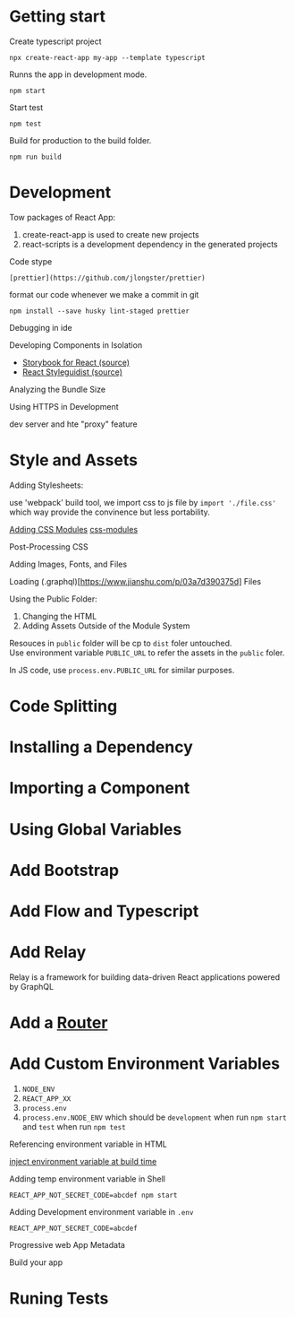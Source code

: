 # Getting start

Create typescript project

    npx create-react-app my-app --template typescript

Runns the app in development mode.

    npm start

Start test

    npm test

Build for production to the build folder.

    npm run build

# Development

Tow packages of React App:

1. create-react-app is used to create new projects
2. react-scripts is a development dependency in the generated projects

Code stype

    [prettier](https://github.com/jlongster/prettier)

format our code whenever we make a commit in git 

    npm install --save husky lint-staged prettier

Debugging in ide

Developing Components in Isolation

* [Storybook for React (source)](https://storybook.js.org/)
* [React Styleguidist (source)](https://react-styleguidist.js.org/)

Analyzing the Bundle Size

Using HTTPS in Development

dev server and hte "proxy" feature

# Style and Assets

Adding Stylesheets:

use 'webpack' build tool, we import css to js file by `import './file.css'` which way provide the convinence but less portability.

[Adding CSS Modules](https://github.com/css-modules/css-modules)
[css-modules](https://css-tricks.com/css-modules-part-1-need/)

Post-Processing CSS

Adding Images, Fonts, and Files

Loading (.graphql)[https://www.jianshu.com/p/03a7d390375d] Files

Using the Public Folder:

1. Changing the HTML
2. Adding Assets Outside of the Module System

Resouces in `public` folder will be cp to `dist` foler untouched.<br/>
Use environment variable `PUBLIC_URL` to refer the assets in the `public` foler.

In JS code, use `process.env.PUBLIC_URL` for similar purposes.

# Code Splitting

# Installing a Dependency

# Importing a Component

# Using Global Variables

# Add Bootstrap

# Add Flow and Typescript

# Add Relay

Relay is a framework for building data-driven React applications powered by GraphQL

# Add a [Router](https://reacttraining.com/react-router/web/)

# Add Custom Environment Variables

1. `NODE_ENV`
2. `REACT_APP_XX`
3. `process.env`
4. `process.env.NODE_ENV` which should be `development` when run `npm start` and `test` when run `npm test`

Referencing environment variable in HTML
    <title>%REACT_APP_WEBSITE_NAME%</title>

[inject environment variable at build time](https://create-react-app.dev/docs/title-and-meta-tags#generating-dynamic-meta-tags-on-the-server)

Adding temp environment variable in Shell

    REACT_APP_NOT_SECRET_CODE=abcdef npm start

Adding Development environment variable in `.env`

    REACT_APP_NOT_SECRET_CODE=abcdef

Progressive web App Metadata

Build your app

# Runing Tests